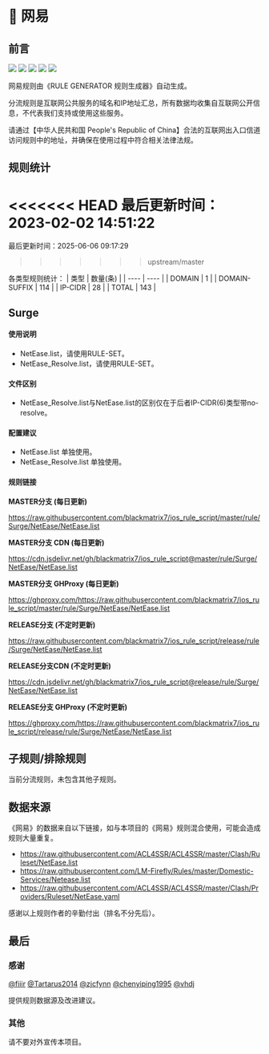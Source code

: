 # 🧸 网易

## 前言

![](https://shields.io/badge/-移除重复规则-ff69b4) ![](https://shields.io/badge/-DOMAIN与DOMAIN--SUFFIX合并-green) ![](https://shields.io/badge/-DOMAIN--SUFFIX间合并-critical) ![](https://shields.io/badge/-DOMAIN--SUFFIX与DOMAIN--KEYWORD合并-blue) ![](https://shields.io/badge/-IP--CIDR(6)合并-blueviolet) 

网易规则由《RULE GENERATOR 规则生成器》自动生成。

分流规则是互联网公共服务的域名和IP地址汇总，所有数据均收集自互联网公开信息，不代表我们支持或使用这些服务。

请通过【中华人民共和国 People's Republic of China】合法的互联网出入口信道访问规则中的地址，并确保在使用过程中符合相关法律法规。

## 规则统计

<<<<<<< HEAD
最后更新时间：2023-02-02 14:51:22
=======
最后更新时间：2025-06-06 09:17:29
>>>>>>> upstream/master

各类型规则统计：
| 类型 | 数量(条)  | 
| ---- | ----  |
| DOMAIN | 1  | 
| DOMAIN-SUFFIX | 114  | 
| IP-CIDR | 28  | 
| TOTAL | 143  | 


## Surge 

#### 使用说明
- NetEase.list，请使用RULE-SET。
- NetEase_Resolve.list，请使用RULE-SET。

#### 文件区别
- NetEase_Resolve.list与NetEase.list的区别仅在于后者IP-CIDR(6)类型带no-resolve。

#### 配置建议
- NetEase.list 单独使用。
- NetEase_Resolve.list 单独使用。

#### 规则链接
**MASTER分支 (每日更新)**

https://raw.githubusercontent.com/blackmatrix7/ios_rule_script/master/rule/Surge/NetEase/NetEase.list

**MASTER分支 CDN (每日更新)**

https://cdn.jsdelivr.net/gh/blackmatrix7/ios_rule_script@master/rule/Surge/NetEase/NetEase.list

**MASTER分支 GHProxy (每日更新)**

https://ghproxy.com/https://raw.githubusercontent.com/blackmatrix7/ios_rule_script/master/rule/Surge/NetEase/NetEase.list

**RELEASE分支 (不定时更新)**

https://raw.githubusercontent.com/blackmatrix7/ios_rule_script/release/rule/Surge/NetEase/NetEase.list

**RELEASE分支CDN (不定时更新)**

https://cdn.jsdelivr.net/gh/blackmatrix7/ios_rule_script@release/rule/Surge/NetEase/NetEase.list

**RELEASE分支 GHProxy (不定时更新)**

https://ghproxy.com/https://raw.githubusercontent.com/blackmatrix7/ios_rule_script/release/rule/Surge/NetEase/NetEase.list

## 子规则/排除规则


当前分流规则，未包含其他子规则。

## 数据来源

《网易》的数据来自以下链接，如与本项目的《网易》规则混合使用，可能会造成规则大量重复。

- https://raw.githubusercontent.com/ACL4SSR/ACL4SSR/master/Clash/Ruleset/NetEase.list
- https://raw.githubusercontent.com/LM-Firefly/Rules/master/Domestic-Services/Netease.list
- https://raw.githubusercontent.com/ACL4SSR/ACL4SSR/master/Clash/Providers/Ruleset/NetEase.yaml


感谢以上规则作者的辛勤付出（排名不分先后）。

## 最后

### 感谢

[@fiiir](https://github.com/fiiir) [@Tartarus2014](https://github.com/Tartarus2014) [@zjcfynn](https://github.com/zjcfynn) [@chenyiping1995](https://github.com/chenyiping1995) [@vhdj](https://github.com/vhdj)

提供规则数据源及改进建议。

### 其他

请不要对外宣传本项目。